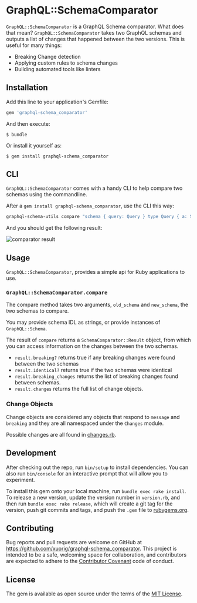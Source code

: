 # GraphQL::SchemaComparator

`GraphQL::SchemaComparator` is a GraphQL Schema comparator. What does that mean? `GraphQL::SchemaComparator` takes
two GraphQL schemas and outputs a list of changes that happened between the two versions. This is useful for many things:

  - Breaking Change detection
  - Applying custom rules to schema changes
  - Building automated tools like linters

## Installation

Add this line to your application's Gemfile:

```ruby
gem 'graphql-schema_comparator'
```

And then execute:

    $ bundle

Or install it yourself as:

    $ gem install graphql-schema_comparator

## CLI

`GraphQL::SchemaComparator` comes with a handy CLI to help compare two schemas using
the commandline.

After a `gem install graphql-schema_comparator`, use the CLI this way:

```bash
graphql-schema-utils compare "schema { query: Query } type Query { a: String }" "schema { query: Query } type Query { b: Int }"
```

And you should get the following result:

![comparator result](http://i.imgur.com/clGVn4E.png)

## Usage

`GraphQL::SchemaComparator`, provides a simple api for Ruby applications to use.

### `GraphQL::SchemaComparator.compare`

The compare method takes two arguments, `old_schema` and `new_schema`, the two schemas to compare.

You may provide schema IDL as strings, or provide instances of `GraphQL::Schema`.

The result of `compare` returns a `SchemaComparator::Result` object, from which you can
access information on the changes between the two schemas.

 - `result.breaking?` returns true if any breaking changes were found between the two schemas
 - `result.identical?` returns true if the two schemas were identical
 - `result.breaking_changes` returns the list of breaking changes found between schemas.
- `result.changes` returns the full list of change objects.

### Change Objects

Change objects are considered any objects that respond to `message` and `breaking` and they
are all namespaced under the `Changes` module.

Possible changes are all found in [changes.rb](lib/graphql/schema_comparator/changes.rb).

## Development

After checking out the repo, run `bin/setup` to install dependencies. You can also run `bin/console` for an interactive prompt that will allow you to experiment.

To install this gem onto your local machine, run `bundle exec rake install`. To release a new version, update the version number in `version.rb`, and then run `bundle exec rake release`, which will create a git tag for the version, push git commits and tags, and push the `.gem` file to [rubygems.org](https://rubygems.org).

## Contributing

Bug reports and pull requests are welcome on GitHub at https://github.com/xuorig/graphql-schema_comparator. This project is intended to be a safe, welcoming space for collaboration, and contributors are expected to adhere to the [Contributor Covenant](http://contributor-covenant.org) code of conduct.


## License

The gem is available as open source under the terms of the [MIT License](http://opensource.org/licenses/MIT).
